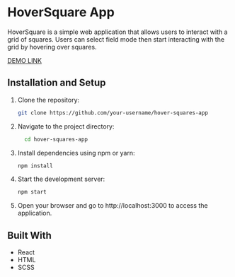 # HoverSquare App

HoverSquare is a simple web application that allows users to interact with a grid of squares. 
Users can select field mode then start interacting with the grid by hovering over squares.

[DEMO LINK](https://esteban4769.github.io/hover-squares-app/)


## Installation and Setup

1. Clone the repository:

   ```sh
   git clone https://github.com/your-username/hover-squares-app
   ```
2. Navigate to the project directory:
   
    ```sh
      cd hover-squares-app
    ```
3. Install dependencies using npm or yarn:

     ```sh
     npm install
     ```
4. Start the development server:

     ```sh
     npm start
     ```

5. Open your browser and go to http://localhost:3000 to access the application.

## Built With

- React
- HTML
- SCSS
